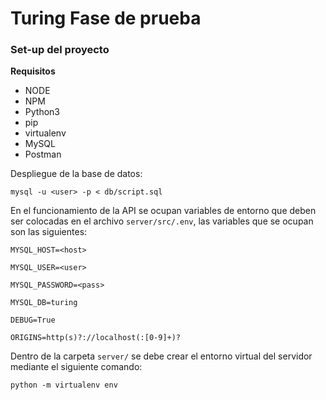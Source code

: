 # Turing Fase de prueba

### Set-up del proyecto

**Requisitos**

- NODE
- NPM
- Python3
- pip
- virtualenv
- MySQL
- Postman

Despliegue de la base de datos:

`mysql -u <user> -p < db/script.sql `

En el funcionamiento de la API se ocupan variables de entorno que deben ser colocadas en el archivo `server/src/.env`, las variables que se ocupan son las siguientes:

```
MYSQL_HOST=<host>

MYSQL_USER=<user>

MYSQL_PASSWORD=<pass>

MYSQL_DB=turing

DEBUG=True

ORIGINS=http(s)?://localhost(:[0-9]+)?
```

Dentro de la carpeta `server/` se debe crear el entorno virtual del servidor mediante el siguiente comando:

`python -m virtualenv env`
